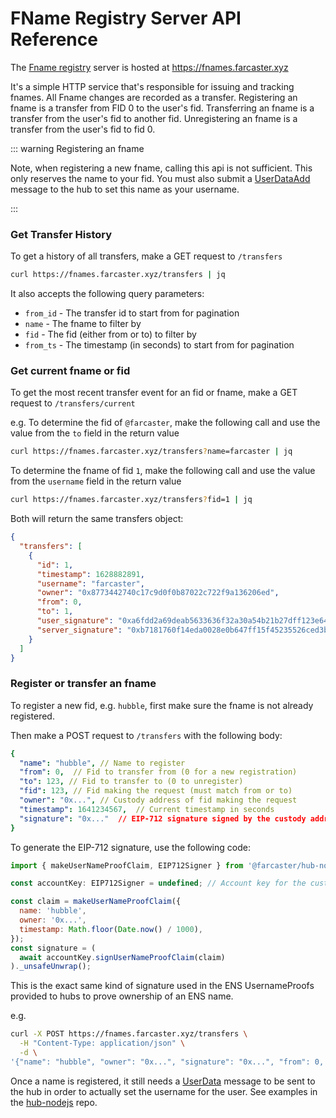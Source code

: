 # FName Registry Server API Reference

The [Fname registry](https://github.com/farcasterxyz/fname-registry) server is hosted at https://fnames.farcaster.xyz

It's a simple HTTP service that's responsible for issuing and tracking fnames. All Fname changes are recorded as a
transfer.
Registering an fname is a transfer from FID 0 to the user's fid. Transferring an fname is a transfer from the user's fid
to another fid. Unregistering an fname is a transfer from the user's fid to fid 0.

::: warning Registering an fname

Note, when registering a new fname, calling this api is not sufficient. This only reserves the name to your fid. You
must also submit a [UserDataAdd](/reference/hubble/datatypes/messages#_2-userdata) message to the hub
to set this name as your username.

:::

### Get Transfer History

To get a history of all transfers, make a GET request to `/transfers`

```bash
curl https://fnames.farcaster.xyz/transfers | jq
```

It also accepts the following query parameters:

- `from_id` - The transfer id to start from for pagination
- `name` - The fname to filter by
- `fid` - The fid (either from or to) to filter by
- `from_ts` - The timestamp (in seconds) to start from for pagination

### Get current fname or fid

To get the most recent transfer event for an fid or fname, make a GET request to `/transfers/current`

e.g. To determine the fid of `@farcaster`, make the following call and use the value from the `to` field in the return
value

```bash
curl https://fnames.farcaster.xyz/transfers?name=farcaster | jq
```

To determine the fname of fid `1`, make the following call and use the value from the `username` field in the return
value

```bash
curl https://fnames.farcaster.xyz/transfers?fid=1 | jq
```

Both will return the same transfers object:

```json
{
  "transfers": [
    {
      "id": 1,
      "timestamp": 1628882891,
      "username": "farcaster",
      "owner": "0x8773442740c17c9d0f0b87022c722f9a136206ed",
      "from": 0,
      "to": 1,
      "user_signature": "0xa6fdd2a69deab5633636f32a30a54b21b27dff123e6481532746eadca18cd84048488a98ca4aaf90f4d29b7e181c4540b360ba0721b928e50ffcd495734ef8471b",
      "server_signature": "0xb7181760f14eda0028e0b647ff15f45235526ced3b4ae07fcce06141b73d32960d3253776e62f761363fb8137087192047763f4af838950a96f3885f3c2289c41b"
    }
  ]
}
```

### Register or transfer an fname

To register a new fid, e.g. `hubble`, first make sure the fname is not already registered.

Then make a POST request to `/transfers` with the following body:

```yaml
{
  "name": "hubble", // Name to register
  "from": 0,  // Fid to transfer from (0 for a new registration)
  "to": 123, // Fid to transfer to (0 to unregister)
  "fid": 123, // Fid making the request (must match from or to)
  "owner": "0x...", // Custody address of fid making the request
  "timestamp": 1641234567,  // Current timestamp in seconds
  "signature": "0x..."  // EIP-712 signature signed by the custody address of the fid
}
```

To generate the EIP-712 signature, use the following code:

```js
import { makeUserNameProofClaim, EIP712Signer } from '@farcaster/hub-nodejs';

const accountKey: EIP712Signer = undefined; // Account key for the custody address (use appropriate subclass from hub-nodejs for ethers or viem)

const claim = makeUserNameProofClaim({
  name: 'hubble',
  owner: '0x...',
  timestamp: Math.floor(Date.now() / 1000),
});
const signature = (
  await accountKey.signUserNameProofClaim(claim)
)._unsafeUnwrap();
```

This is the exact same kind of signature used in the ENS UsernameProofs provided to hubs to prove ownership of an ENS
name.

e.g.

```bash
curl -X POST https://fnames.farcaster.xyz/transfers \
  -H "Content-Type: application/json" \
  -d \
'{"name": "hubble", "owner": "0x...", "signature": "0x...", "from": 0, "to": 1000, "timestamp": 1641234567, fid: 1000}'
```

Once a name is registered, it still needs a [UserData](/reference/hubble/datatypes/messages#_2-userdata) message
to be sent to the hub in order to actually
set the username for the user. See examples in
the [hub-nodejs](https://github.com/farcasterxyz/hub-monorepo/tree/main/packages/hub-nodejs/examples/hello-world) repo.
